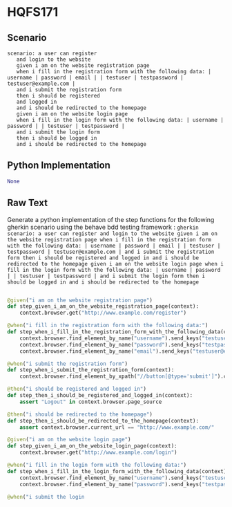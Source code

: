 # HQFS171
## Scenario
```gherkin
scenario: a user can register 
   and login to the website 
   given i am on the website registration page 
   when i fill in the registration form with the following data: | username | password | email | | testuser | testpassword | testuser@example.com | 
   and i submit the registration form 
   then i should be registered 
   and logged in 
   and i should be redirected to the homepage 
   given i am on the website login page 
   when i fill in the login form with the following data: | username | password | | testuser | testpassword | 
   and i submit the login form 
   then i should be logged in 
   and i should be redirected to the homepage
```


## Python Implementation
```python
None
```


## Raw Text
Generate a python implementation of the step functions for the following gherkin scenario using the behave bdd testing framework : ```gherkin scenario: a user can register and login to the website given i am on the website registration page when i fill in the registration form with the following data: | username | password | email | | testuser | testpassword | testuser@example.com | and i submit the registration form then i should be registered and logged in and i should be redirected to the homepage given i am on the website login page when i fill in the login form with the following data: | username | password | | testuser | testpassword | and i submit the login form then i should be logged in and i should be redirected to the homepage ```



```python from behave import given, when, then

@given("i am on the website registration page")
def step_given_i_am_on_the_website_registration_page(context):
    context.browser.get("http://www.example.com/register")

@when("i fill in the registration form with the following data:")
def step_when_i_fill_in_the_registration_form_with_the_following_data(context):
    context.browser.find_element_by_name("username").send_keys("testuser")
    context.browser.find_element_by_name("password").send_keys("testpassword")
    context.browser.find_element_by_name("email").send_keys("testuser@example.com")

@when("i submit the registration form")
def step_when_i_submit_the_registration_form(context):
    context.browser.find_element_by_xpath("//button[@type='submit']").click()

@then("i should be registered and logged in")
def step_then_i_should_be_registered_and_logged_in(context):
    assert "Logout" in context.browser.page_source

@then("i should be redirected to the homepage")
def step_then_i_should_be_redirected_to_the_homepage(context):
    assert context.browser.current_url == "http://www.example.com/"

@given("i am on the website login page")
def step_given_i_am_on_the_website_login_page(context):
    context.browser.get("http://www.example.com/login")

@when("i fill in the login form with the following data:")
def step_when_i_fill_in_the_login_form_with_the_following_data(context):
    context.browser.find_element_by_name("username").send_keys("testuser")
    context.browser.find_element_by_name("password").send_keys("testpassword")

@when("i submit the login
